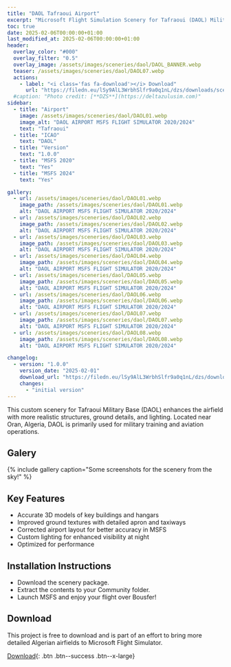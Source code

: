 ```yaml
---
title: "DAOL Tafraoui Airport"
excerpt: "Microsoft Flight Simulation Scenery for Tafraoui (DAOL) Military Airport for MSFS2020 & MSFS2024"
toc: true
date: 2025-02-06T00:00:00+01:00
last_modified_at: 2025-02-06T00:00:00+01:00
header:
  overlay_color: "#000"
  overlay_filter: "0.5"
  overlay_image: /assets/images/sceneries/daol/DAOL_BANNER.webp
  teaser: /assets/images/sceneries/daol/DAOL07.webp
  actions:
    - label: "<i class='fas fa-download'></i> Download"
      url: "https://filedn.eu/lSy9AlL3WrbhSlfr9a0q1nL/dzs/downloads/sceneries/dzs-airport-daol-tafaraoui/V1.0.0/dzs-airport-daol-tafaraoui.zip"
  #caption: "Photo credit: [**DZS**](https://deltazulusim.com)"
sidebar:
  - title: "Airport"
    image: /assets/images/sceneries/daol/DAOL01.webp
    image_alt: "DAOL AIRPORT MSFS FLIGHT SIMULATOR 2020/2024"
    text: "Tafraoui"
  - title: "ICAO"
    text: "DAOL"
  - title: "Version"
    text: "1.0.0"
  - title: "MSFS 2020"
    text: "Yes"
  - title: "MSFS 2024"
    text: "Yes"

gallery:
  - url: /assets/images/sceneries/daol/DAOL01.webp
    image_path: /assets/images/sceneries/daol/DAOL01.webp
    alt: "DAOL AIRPORT MSFS FLIGHT SIMULATOR 2020/2024"
  - url: /assets/images/sceneries/daol/DAOL02.webp
    image_path: /assets/images/sceneries/daol/DAOL02.webp
    alt: "DAOL AIRPORT MSFS FLIGHT SIMULATOR 2020/2024"
  - url: /assets/images/sceneries/daol/DAOL03.webp
    image_path: /assets/images/sceneries/daol/DAOL03.webp
    alt: "DAOL AIRPORT MSFS FLIGHT SIMULATOR 2020/2024"
  - url: /assets/images/sceneries/daol/DAOL04.webp
    image_path: /assets/images/sceneries/daol/DAOL04.webp
    alt: "DAOL AIRPORT MSFS FLIGHT SIMULATOR 2020/2024"
  - url: /assets/images/sceneries/daol/DAOL05.webp
    image_path: /assets/images/sceneries/daol/DAOL05.webp
    alt: "DAOL AIRPORT MSFS FLIGHT SIMULATOR 2020/2024"
  - url: /assets/images/sceneries/daol/DAOL06.webp
    image_path: /assets/images/sceneries/daol/DAOL06.webp
    alt: "DAOL AIRPORT MSFS FLIGHT SIMULATOR 2020/2024"
  - url: /assets/images/sceneries/daol/DAOL07.webp
    image_path: /assets/images/sceneries/daol/DAOL07.webp
    alt: "DAOL AIRPORT MSFS FLIGHT SIMULATOR 2020/2024"
  - url: /assets/images/sceneries/daol/DAOL08.webp
    image_path: /assets/images/sceneries/daol/DAOL08.webp
    alt: "DAOL AIRPORT MSFS FLIGHT SIMULATOR 2020/2024"

changelog:
  - version: "1.0.0"
    version_date: "2025-02-01"
    download_url: "https://filedn.eu/lSy9AlL3WrbhSlfr9a0q1nL/dzs/downloads/sceneries/dzs-airport-daol-tafaraoui/V1.0.0/dzs-airport-daol-tafaraoui.zip"
    changes:
      - "initial version"
---
```


This custom scenery for Tafraoui Military Base (DAOL) enhances the airfield with more realistic structures, ground details, and lighting. Located near Oran, Algeria, DAOL is primarily used for military training and aviation operations.

## Galery 
{% include gallery caption="Some screenshots for the scenery from the sky!" %}

## Key Features

- Accurate 3D models of key buildings and hangars
- Improved ground textures with detailed apron and taxiways
- Corrected airport layout for better accuracy in MSFS
- Custom lighting for enhanced visibility at night
- Optimized for performance

## Installation Instructions
- Download the scenery package.
- Extract the contents to your Community folder.
- Launch MSFS and enjoy your flight over Bousfer!

## Download

This project is free to download and is part of an effort to bring more detailed Algerian airfields to Microsoft Flight Simulator.

[<i class='fas fa-download'></i> Download](https://filedn.eu/lSy9AlL3WrbhSlfr9a0q1nL/dzs/downloads/sceneries/dzs-airport-daol-tafaraoui/V1.0.0/dzs-airport-daol-tafaraoui.zip){: .btn .btn--success .btn--x-large}

